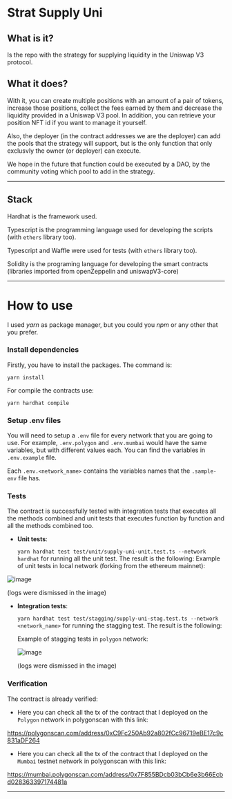 # Strat Supply Uni

## What is it?

Is the repo with the strategy for supplying liquidity in the Uniswap V3 protocol.

## What it does?

With it, you can create multiple positions with an amount of a pair of tokens, increase those positions, collect the fees earned by them and decrease the liquidity provided in a Uniswap V3 pool. In addition, you can retrieve your position NFT id if you want to manage it yourself.


Also, the deployer (in the contract addresses we are the deployer) can add the pools that the strategy will support, but is the only function that only exclusvly the owner (or deployer) can execute.

We hope in the future that function could be executed by a DAO, by the community voting which pool to add in the strategy.
 
---

## Stack

Hardhat is the framework used.

Typescript is the programming language used for developing the scripts (with `ethers` library too).

Typescript and Waffle were used for tests (with `ethers` library too).

Solidity is the programing language for developing the smart contracts (libraries imported from openZeppelin and uniswapV3-core)

---

# How to use

I used _yarn_ as package manager, but you could you _npm_ or any other that you prefer.


### Install dependencies
Firstly, you have to install the packages. The command is:

`yarn install`

For compile the contracts use:

`yarn hardhat compile`

### Setup .env files

You will need to setup a `.env` file for every network that you are going to use.
For example, `.env.polygon` and `.env.mumbai` would have the same variables, but with different values each. You can find the variables in `.env.example` file.

Each `.env.<network_name>` contains the variables names that the `.sample-env` file has.


### Tests

The contract is successfully tested with integration tests that executes all the methods combined and unit tests that executes function by function and all the methods combined too.

* **Unit tests**:

  `yarn hardhat test test/unit/supply-uni-unit.test.ts --network hardhat` for running all the unit test. The result is the following:
  Example of unit tests in local network (forking from the ethereum mainnet):

![image](https://user-images.githubusercontent.com/71539596/185839028-c68c4acc-634a-4e38-84b1-1e9f786dfbef.png)

  (logs were dismissed in the image)


* **Integration tests**:

  `yarn hardhat test test/stagging/supply-uni-stag.test.ts --network <network_name>` for running the stagging test. The result is the following:

  Example of stagging tests in `polygon` network:

  ![image](https://user-images.githubusercontent.com/71539596/185839063-ce509225-362d-425e-b29f-b8a0b2d6d6c2.png)

  (logs were dismissed in the image)


### Verification

The contract is already verified:

* Here you can check all the tx of the contract that I deployed on the `Polygon` network in polygonscan with this link: 

https://polygonscan.com/address/0xC9Fc250Ab92a802fCc96719eBE17c9c831aDF264

* Here you can check all the tx of the contract that I deployed on the `Mumbai` testnet network in polygonscan with this link: 

https://mumbai.polygonscan.com/address/0x7F855BDcb03bCb6e3b66Ecbd028363397174481a

-------

